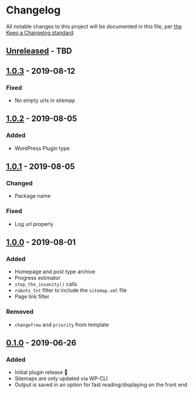 # Changelog

All notable changes to this project will be documented in this file, per [the Keep a Changelog standard](http://keepachangelog.com/).

## [Unreleased] - TBD

## [1.0.3] - 2019-08-12
### Fixed
- No empty urls in sitemap

## [1.0.2] - 2019-08-05
### Added
- WordPress Plugin type

## [1.0.1] - 2019-08-05
### Changed
- Package name

### Fixed
- Log url properly

## [1.0.0] - 2019-08-01
### Added
- Homepage and post type archive
- Progress estimator
- `stop_the_insanity()` calls
- `robots_txt` filter to include the `sitemap.xml` file
- Page link filter

### Removed
- `changefrew` and `priority` from template

## [0.1.0] - 2019-06-26
### Added
- Initial plugin release 🎉
- Sitemaps are only updated via WP-CLI
- Output is saved in an option for fast reading/displaying on the front end

[Unreleased]: https://github.com/10up/10up-sitemaps/compare/1.0.3...master
[1.0.3]: https://github.com/10up/10up-sitemaps/compare/1.0.2...1.0.3
[1.0.2]: https://github.com/10up/10up-sitemaps/compare/1.0.1...1.0.2
[1.0.1]: https://github.com/10up/10up-sitemaps/compare/87eab2e...1.0.1
[1.0.0]: https://github.com/10up/10up-sitemaps/compare/2a62419...87eab2e
[0.1.0]: https://github.com/10up/10up-sitemaps/commit/2a62419
